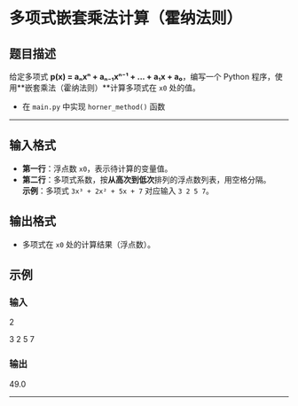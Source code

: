 # 多项式嵌套乘法计算（霍纳法则）

## 题目描述

给定多项式 **p(x) = aₙxⁿ + aₙ₋₁xⁿ⁻¹ + ... + a₁x + a₀**，编写一个 Python 程序，使用**嵌套乘法（霍纳法则）**计算多项式在 `x0` 处的值。

- 在 `main.py` 中实现 `horner_method()` 函数

---

## 输入格式

- **第一行**：浮点数 `x0`，表示待计算的变量值。
- **第二行**：多项式系数，按**从高次到低次**排列的浮点数列表，用空格分隔。  
  **示例**：多项式 `3x³ + 2x² + 5x + 7` 对应输入 `3 2 5 7`。

## 输出格式

- 多项式在 `x0` 处的计算结果（浮点数）。

## 示例

### 输入
2

3 2 5 7

### 输出
49.0

---


